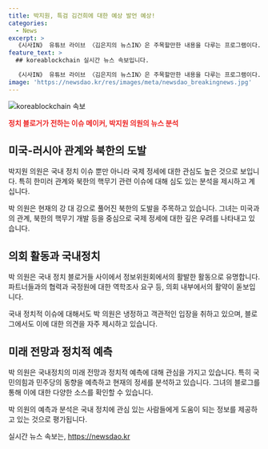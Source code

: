 ```yaml
---
title: 박지원, 특검 김건희에 대한 예상 발언 예상!
categories:
  - News
excerpt: >
  《시사IN》 유튜브 라이브 〈김은지의 뉴스IN〉은 주목할만한 내용을 다루는 프로그램이다. 김은지 기자와 박지원 더불어민주당 의원이 채상병 의혹, 대통령실 인사 등 민감한 이슈를 논의했다. 그리고 신선한 인터뷰로 이용민 중령과 박정훈 대령의 입장도 알아냈다. 이번 뉴스IN은 특히 정체성과 채상병 특검법에 대한 설명이 돋보인다. 한편, 국회의 변화와 국민의힘의 돌발 선언도 주목할 만하다. 
feature_text: >
  ## koreablockchain 실시간 뉴스 속보입니다.

  《시사IN》 유튜브 라이브 〈김은지의 뉴스IN〉은 주목할만한 내용을 다루는 프로그램이다. 김은지 기자와 박지원 더불어민주당 의원이 채상병 의혹, 대통령실 인사 등 민감한 이슈를 논의했다. 그리고 신선한 인터뷰로 이용민 중령과 박정훈 대령의 입장도 알아냈다. 이번 뉴스IN은 특히 정체성과 채상병 특검법에 대한 설명이 돋보인다. 한편, 국회의 변화와 국민의힘의 돌발 선언도 주목할 만하다. 
image: 'https://newsdao.kr/res/images/meta/newsdao_breakingnews.jpg'
---
```


<p><img src="https://newsdao.kr/res/images/meta/newsdao_breakingnews.jpg" alt="koreablockchain 속보" /></p>

<p><b><span style="color: #ee2323;">정치 블로거가 전하는 이슈 메이커, 박지원 의원의 뉴스 분석</span></b></p>

<h2 data-ke-size="size26">미국-러시아 관계와 북한의 도발</h2>

<p data-ke-size="size16">박지원 의원은 국내 정치 이슈 뿐만 아니라 국제 정세에 대한 관심도 높은 것으로 보입니다. 특히 한미러 관계와 북한의 핵무기 관련 이슈에 대해 심도 있는 분석을 제시하고 계십니다.</p>

<p data-ke-size="size16">박 의원은 현재의 강 대 강으로 풀어진 북한의 도발을 주목하고 있습니다. 그녀는 미국과의 관계, 북한의 핵무기 개발 등을 중심으로 국제 정세에 대한 깊은 우려를 나타내고 있습니다.</p>

<h2 data-ke-size="size26">의회 활동과 국내정치</h2>

<p data-ke-size="size16">박 의원은 국내 정치 블로거들 사이에서 정보위원회에서의 활발한 활동으로 유명합니다. 파트너들과의 협력과 국정원에 대한 역학조사 요구 등, 의회 내부에서의 활약이 돋보입니다.</p>

<p data-ke-size="size16">국내 정치적 이슈에 대해서도 박 의원은 냉정하고 객관적인 입장을 취하고 있으며, 블로그에서도 이에 대한 의견을 자주 제시하고 있습니다.</p>

<h2 data-ke-size="size26">미래 전망과 정치적 예측</h2>

<p data-ke-size="size16">박 의원은 국내정치의 미래 전망과 정치적 예측에 대해 관심을 가지고 있습니다. 특히 국민의힘과 민주당의 동향을 예측하고 현재의 정세를 분석하고 있습니다. 그녀의 블로그를 통해 이에 대한 다양한 소스를 확인할 수 있습니다.</p>

<p data-ke-size="size16">박 의원의 예측과 분석은 국내 정치에 관심 있는 사람들에게 도움이 되는 정보를 제공하고 있는 것으로 평가됩니다.</p>
실시간 뉴스 속보는, <a href="https://newsdao.kr" rel="dofollow">https://newsdao.kr</a>


